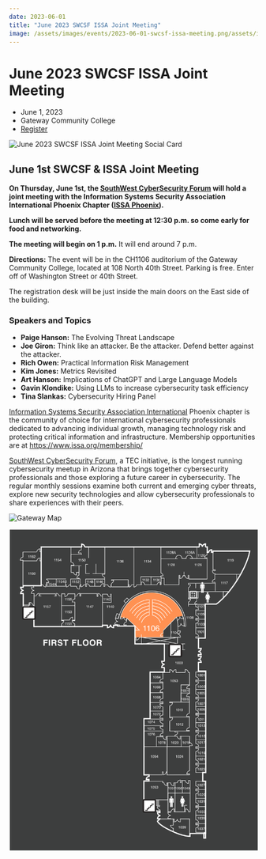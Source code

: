 ```yaml
---
date: 2023-06-01
title: "June 2023 SWCSF ISSA Joint Meeting"
image: /assets/images/events/2023-06-01-swcsf-issa-meeting.png/assets/images/events/2023-06-01-swcsf-issa-meeting.png
---
```


# June 2023 SWCSF ISSA Joint Meeting

- June 1, 2023
- Gateway Community College
- [Register](https://www.eventbrite.com/e/issa-2023-q2-educational-event-tickets-633270648557)

![June 2023 SWCSF ISSA Joint Meeting Social Card](/assets/images/events/2023-06-01_swcsf_issa_meeting.png/assets/images/events/2023-06-01_swcsf_issa_meeting.png)

## June 1st SWCSF & ISSA Joint Meeting

**On Thursday, June 1st, the [SouthWest CyberSecurity Forum](https://swcsf.org/) will hold a joint meeting with the Information Systems Security Association International Phoenix Chapter ([ISSA Phoenix](https://phoenix.issa.org/)).**

**Lunch will be served before the meeting at 12:30 p.m. so come early for food and networking.**

**The meeting will begin on 1 p.m.** It will end around 7 p.m.

**Directions:** The event will be in the CH1106 auditorium of the Gateway Community College, located at 108 North 40th Street. Parking is free. Enter off of Washington Street or 40th Street.

The registration desk will be just inside the main doors on the East side of the building.

### Speakers and Topics

- **Paige Hanson:** The Evolving Threat Landscape
- **Joe Giron:** Think like an attacker. Be the attacker. Defend better against the attacker.
- **Rich Owen:** Practical Information Risk Management
- **Kim Jones:** Metrics Revisited
- **Art Hanson:** Implications of ChatGPT and Large Language Models
- **Gavin Klondike:** Using LLMs to increase cybersecurity task efficiency
- **Tina Slankas:** Cybersecurity Hiring Panel

[Information Systems Security Association International](https://phoenix.issa.org/) Phoenix chapter is the community of choice for international cybersecurity professionals dedicated to advancing individual growth, managing technology risk and protecting critical information and infrastructure. Membership opportunities are at https://www.issa.org/membership/

[SouthWest CyberSecurity Forum](https://swcsf.org/), a TEC initiative, is the longest running cybersecurity meetup in Arizona that brings together cybersecurity professionals and those exploring a future career in cybersecurity. The regular monthly sessions examine both current and emerging cyber threats, explore new security technologies and allow cybersecurity professionals to share experiences with their peers.

![Gateway Map](/assets/images/events/gateway_map.png)

![Building Map](docs/assets/images/events/building_map.png)
